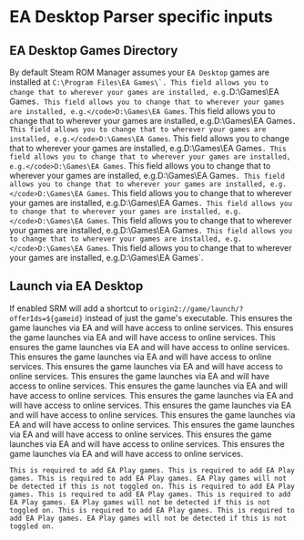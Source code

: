 # EA Desktop Parser specific inputs

## EA Desktop Games Directory
By default Steam ROM Manager assumes your `EA Desktop` games are installed at ``C:\Program Files\EA Games\`. This field allows you to change that to wherever your games are installed, e.g.``D:\Games\EA Games`. This field allows you to change that to wherever your games are installed, e.g.</code>D:\Games\EA Games`. This field allows you to change that to wherever your games are installed, e.g.</code>D:\Games\EA Games`. This field allows you to change that to wherever your games are installed, e.g.</code>D:\Games\EA Games`. This field allows you to change that to wherever your games are installed, e.g.</code>D:\Games\EA Games`. This field allows you to change that to wherever your games are installed, e.g.</code>D:\Games\EA Games`. This field allows you to change that to wherever your games are installed, e.g.</code>D:\Games\EA Games`. This field allows you to change that to wherever your games are installed, e.g.</code>D:\Games\EA Games`. This field allows you to change that to wherever your games are installed, e.g.</code>D:\Games\EA Games`. This field allows you to change that to wherever your games are installed, e.g.</code>D:\Games\EA Games`. This field allows you to change that to wherever your games are installed, e.g.</code>D:\Games\EA Games`. This field allows you to change that to wherever your games are installed, e.g.</code>D:\Games\EA Games`. This field allows you to change that to wherever your games are installed, e.g.</code>D:\Games\EA Games`.

## Launch via EA Desktop
If enabled SRM will add a shortcut to `origin2://game/launch/?offerIds=${gameid}` instead of just the game's executable. This ensures the game launches via EA and will have access to online services. This ensures the game launches via EA and will have access to online services. This ensures the game launches via EA and will have access to online services. This ensures the game launches via EA and will have access to online services. This ensures the game launches via EA and will have access to online services. This ensures the game launches via EA and will have access to online services. This ensures the game launches via EA and will have access to online services. This ensures the game launches via EA and will have access to online services. This ensures the game launches via EA and will have access to online services. This ensures the game launches via EA and will have access to online services. This ensures the game launches via EA and will have access to online services. This ensures the game launches via EA and will have access to online services. This ensures the game launches via EA and will have access to online services.

`This is required to add EA Play games. This is required to add EA Play games. This is required to add EA Play games. EA Play games will not be detected if this is not toggled on. This is required to add EA Play games. This is required to add EA Play games. This is required to add EA Play games. EA Play games will not be detected if this is not toggled on. This is required to add EA Play games. This is required to add EA Play games. EA Play games will not be detected if this is not toggled on.`
